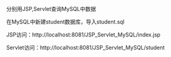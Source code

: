 分别用JSP,Servlet查询MySQL中数据

在MySQL中新建student数据库，导入student.sql

JSP访问：http://localhost:8081/JSP_Servlet_MySQL/index.jsp

Servlet访问：http://localhost:8081/JSP_Servlet_MySQL/student